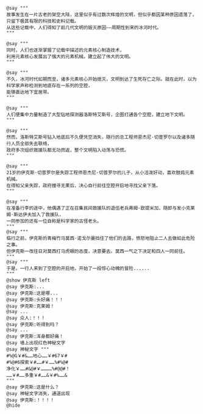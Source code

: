 ﻿```text
@say """
故事发生在一片古老的架空大陆，这里似乎有过数次辉煌的文明，但似乎都因某种原因遗落了，只留下极其有限的科技和史料记载。
从这些记载中，人们得知了前几代文明的毁灭原因——周期性到来的冰河时代。
"""

@say """
同时，人们也逐渐掌握了记载中描述的元素核心制造技术，
利用元素核心发展出了强大的元素机械。建立起了伟大的文明。
"""

@say """
不久，冰河时代如期而至，诸多元素核心开始熄灭，文明到达了生死存亡之际。就在此时，以为科学家声称检测到地底存在一系列的空腔，
能够直达地下宜居带。
"""

@say """
人们便集中力量制造了大型钻地探测器洛斯特艾斯号，企图打通各个空腔，建立地下文明。
"""

@say """
然而，洛斯特艾斯号钻入地底后不久便凭空消失，随行的总工程师恩杰尼·切普罗尔以及诸多随行人员全部失去联络，
政府多次组织救援队都无功而返，整个文明陷入动荡与恐慌。
"""

@say """
21岁的伊克斯·切普罗尔是失踪工程师恩杰尼·切普罗尔的儿子，从小活泼好动，喜欢鼓捣元素机械。
在得知父亲失踪，政府搜寻无果后，决心自行前往空腔开启地寻找父亲下落。
"""

@say """
在准备行李的途中，他偶遇了正在召集民间救援队的退伍老兵弗姆·欧提米加，随即与发小克莱姆·斯达伊夫加入了救援队，
一同参加的还有一位自称是科学家的古怪老头。
"""
@say """
临行之前，伊克斯的青梅竹马莫西·诺戈尔曼挡住了他们的去路，愤怒地阻止二人去做如此危险之事。
但伊克斯一改往日对莫西打马虎眼的态度，决意要去。莫西一气之下决定和四人一同前往。
"""
@say """
于是，一行人来到了空腔的开启地，开始了一段惊心动魄的冒险......
"""
@show 伊克斯 left
@say 伊克斯:...
@say 伊克斯:这是哪...
@say 伊克斯:头好痛！！！
@say 伊克斯:克莱姆！
@say ...
@say 众人:！！！
@say 伊克斯:听得到吗？
@say ...
@say 伊克斯:浑身都好痛！
@say 墙上出现红色神秘文字
@say 神秘文字 """
#%@G￥#&……地心……￥#67￥#
#%@#6探索￥#……#￥……%#%@#
净化￥……#&@#￥…………%#@@#！
……￥#……多重￥#……&￥#%……&
"""
@say 伊克斯:这是什么？
@say 神秘文字消失，通道出现
@say 伊克斯:！！！！
@hide
```